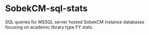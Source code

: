 # SobekCM-sql-stats
SQL queries for MSSQL server hosted SobekCM instance databases focusing on academic library type FY stats.

